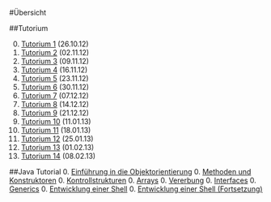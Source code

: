 #Übersicht

##Tutorium

0. [Tutorium 1](tut/tut1.md) (26.10.12)
0. [Tutorium 2](tut/tut2.md) (02.11.12)
0. [Tutorium 3](tut/tut3.md) (09.11.12)
0. [Tutorium 4](tut/tut4.md) (16.11.12)
0. [Tutorium 5](tut/tut5.md) (23.11.12)
0. [Tutorium 6](tut/tut6.md) (30.11.12)
0. [Tutorium 7](tut/tut7.md) (07.12.12)
0. [Tutorium 8](tut/tut8.md) (14.12.12)
0. [Tutorium 9](tut/tut9.md) (21.12.12)
0. [Tutorium 10](tut/tut10.md) (11.01.13)
0. [Tutorium 11](tut/tut11.md) (18.01.13)
0. [Tutorium 12](tut/tut12.md) (25.01.13)
0. [Tutorium 13](tut/tut13.md) (01.02.13)
0. [Tutorium 14](tut/tut14.md) (08.02.13)

##Java Tutorial
0. [Einführung in die Objektorientierung](java-tutorial/einfuehrung-oo.md)
0. [Methoden und Konstruktoren](java-tutorial/methoden-konstruktoren.md)
0. [Kontrollstrukturen](java-tutorial/kontrollstrukturen.md)
0. [Arrays](java-tutorial/arrays.md)
0. [Vererbung](java-tutorial/vererbung.md)
0. [Interfaces](java-tutorial/interfaces.md)
0. [Generics](java-tutorial/generics.md)
0. [Entwicklung einer Shell](java-tutorial/entwicklung-shell.md)
0. [Entwicklung einer Shell (Fortsetzung)](java-tutorial/entwicklung-shell-fort.md)

